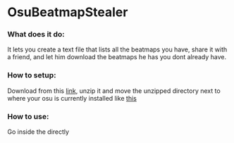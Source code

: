 # OsuBeatmapStealer

### What does it do:
It lets you create a text file that lists all the beatmaps you have, share it with a friend, and let him download the beatmaps he has you dont already have.

### How to setup:
Download from this [link](https://drive.google.com/file/d/1lguL9LFfAJoJfiS7AlBXY-TlTvLtZRaM/view?usp=sharing), unzip it and move the unzipped directory next to where your osu is currently installed like [this](https://imgur.com/a/IonOS)

### How to use:
Go inside the directly
